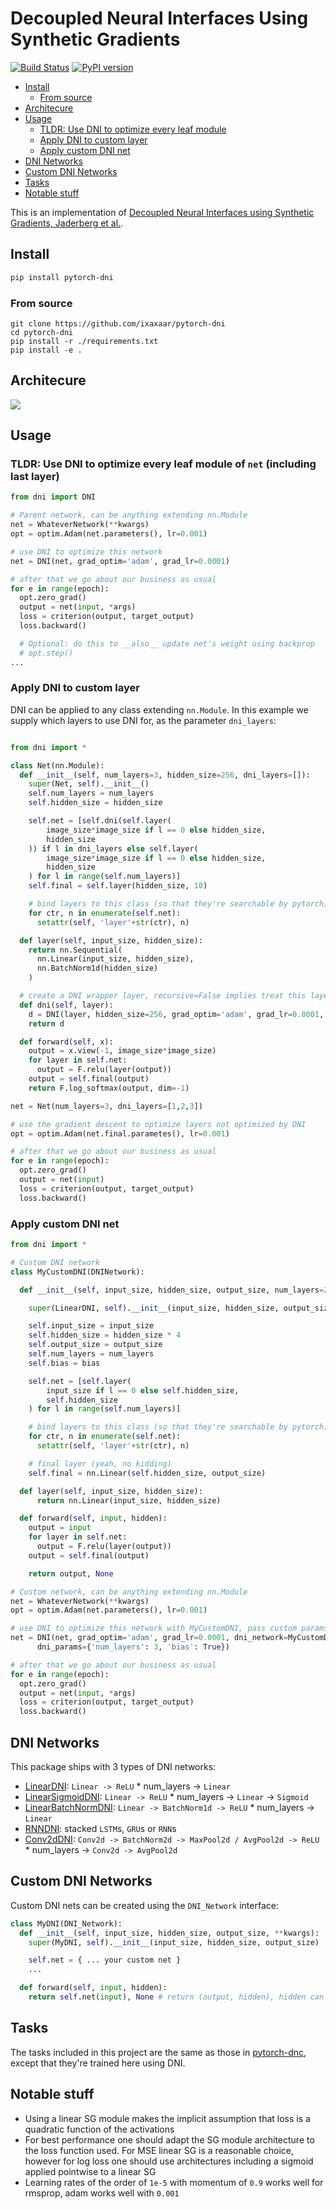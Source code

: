 # Decoupled Neural Interfaces Using Synthetic Gradients

[![Build Status](https://travis-ci.org/ixaxaar/pytorch-dni.svg?branch=master)](https://travis-ci.org/ixaxaar/pytorch-dni) [![PyPI version](https://badge.fury.io/py/dni.svg)](https://badge.fury.io/py/pytorch-dni)

<!-- START doctoc generated TOC please keep comment here to allow auto update -->
<!-- DON'T EDIT THIS SECTION, INSTEAD RE-RUN doctoc TO UPDATE -->


- [Install](#install)
  - [From source](#from-source)
- [Architecure](#architecure)
- [Usage](#usage)
  - [TLDR: Use DNI to optimize every leaf module](#tldr-use-dni-to-optimize-every-leaf-module-of-net-including-last-layer)
  - [Apply DNI to custom layer](#apply-dni-to-custom-layer)
  - [Apply custom DNI net](#apply-custom-dni-net)
- [DNI Networks](#dni-networks)
- [Custom DNI Networks](#custom-dni-networks)
- [Tasks](#tasks)
- [Notable stuff](#notable-stuff)

<!-- END doctoc generated TOC please keep comment here to allow auto update -->

This is an implementation of [Decoupled Neural Interfaces using Synthetic Gradients, Jaderberg et al.](https://arxiv.org/abs/1608.05343).

## Install

```bash
pip install pytorch-dni
```

### From source

```
git clone https://github.com/ixaxaar/pytorch-dni
cd pytorch-dni
pip install -r ./requirements.txt
pip install -e .
```

## Architecure

<img src="./docs/3-6.gif" />

## Usage

### TLDR: Use DNI to optimize every leaf module of `net` (including last layer)

```python
from dni import DNI

# Parent network, can be anything extending nn.Module
net = WhateverNetwork(**kwargs)
opt = optim.Adam(net.parameters(), lr=0.001)

# use DNI to optimize this network
net = DNI(net, grad_optim='adam', grad_lr=0.0001)

# after that we go about our business as usual
for e in range(epoch):
  opt.zero_grad()
  output = net(input, *args)
  loss = criterion(output, target_output)
  loss.backward()

  # Optional: do this to __also__ update net's weight using backprop
  # opt.step()
...
```

### Apply DNI to custom layer

DNI can be applied to any class extending `nn.Module`.
In this example we supply which layers to use DNI for, as the parameter `dni_layers`:

```python

from dni import *

class Net(nn.Module):
  def __init__(self, num_layers=3, hidden_size=256, dni_layers=[]):
    super(Net, self).__init__()
    self.num_layers = num_layers
    self.hidden_size = hidden_size

    self.net = [self.dni(self.layer(
        image_size*image_size if l == 0 else hidden_size,
        hidden_size
    )) if l in dni_layers else self.layer(
        image_size*image_size if l == 0 else hidden_size,
        hidden_size
    ) for l in range(self.num_layers)]
    self.final = self.layer(hidden_size, 10)

    # bind layers to this class (so that they're searchable by pytorch)
    for ctr, n in enumerate(self.net):
      setattr(self, 'layer'+str(ctr), n)

  def layer(self, input_size, hidden_size):
    return nn.Sequential(
      nn.Linear(input_size, hidden_size),
      nn.BatchNorm1d(hidden_size)
    )

  # create a DNI wrapper layer, recursive=False implies treat this layer as a leaf module
  def dni(self, layer):
    d = DNI(layer, hidden_size=256, grad_optim='adam', grad_lr=0.0001, recursive=False)
    return d

  def forward(self, x):
    output = x.view(-1, image_size*image_size)
    for layer in self.net:
      output = F.relu(layer(output))
    output = self.final(output)
    return F.log_softmax(output, dim=-1)

net = Net(num_layers=3, dni_layers=[1,2,3])

# use the gradient descent to optimize layers not optimized by DNI
opt = optim.Adam(net.final.parametes(), lr=0.001)

# after that we go about our business as usual
for e in range(epoch):
  opt.zero_grad()
  output = net(input)
  loss = criterion(output, target_output)
  loss.backward()
```

### Apply custom DNI net

```python
from dni import *

# Custom DNI network
class MyCustomDNI(DNINetwork):

  def __init__(self, input_size, hidden_size, output_size, num_layers=2, bias=True):

    super(LinearDNI, self).__init__(input_size, hidden_size, output_size)

    self.input_size = input_size
    self.hidden_size = hidden_size * 4
    self.output_size = output_size
    self.num_layers = num_layers
    self.bias = bias

    self.net = [self.layer(
        input_size if l == 0 else self.hidden_size,
        self.hidden_size
    ) for l in range(self.num_layers)]

    # bind layers to this class (so that they're searchable by pytorch)
    for ctr, n in enumerate(self.net):
      setattr(self, 'layer'+str(ctr), n)

    # final layer (yeah, no kidding)
    self.final = nn.Linear(self.hidden_size, output_size)

  def layer(self, input_size, hidden_size):
      return nn.Linear(input_size, hidden_size)

  def forward(self, input, hidden):
    output = input
    for layer in self.net:
      output = F.relu(layer(output))
    output = self.final(output)

    return output, None

# Custom network, can be anything extending nn.Module
net = WhateverNetwork(**kwargs)
opt = optim.Adam(net.parameters(), lr=0.001)

# use DNI to optimize this network with MyCustomDNI, pass custom params to the DNI nets
net = DNI(net, grad_optim='adam', grad_lr=0.0001, dni_network=MyCustomDNI,
      dni_params={'num_layers': 3, 'bias': True})

# after that we go about our business as usual
for e in range(epoch):
  opt.zero_grad()
  output = net(input, *args)
  loss = criterion(output, target_output)
  loss.backward()
```

## DNI Networks

This package ships with 3 types of DNI networks:

- [LinearDNI](./dni_nets/linear.py): `Linear -> ReLU` * num_layers -> `Linear`
- [LinearSigmoidDNI](./dni_nets/linear.py): `Linear -> ReLU` * num_layers -> `Linear` -> `Sigmoid`
- [LinearBatchNormDNI](./dni_nets/linear.py): `Linear -> BatchNorm1d -> ReLU` * num_layers -> `Linear`
- [RNNDNI](./dni_nets/rnn.py): stacked `LSTM`s, `GRU`s or `RNN`s
- [Conv2dDNI](./dni_nets/conv.py): `Conv2d -> BatchNorm2d -> MaxPool2d / AvgPool2d -> ReLU` * num_layers -> `Conv2d -> AvgPool2d`

## Custom DNI Networks

Custom DNI nets can be created using the `DNI_Network` interface:

```python
class MyDNI(DNI_Network):
  def __init__(self, input_size, hidden_size, output_size, **kwargs):
    super(MyDNI, self).__init__(input_size, hidden_size, output_size)

    self.net = { ... your custom net }
    ...

  def forward(self, input, hidden):
    return self.net(input), None # return (output, hidden), hidden can be None

```

## Tasks

The tasks included in this project are the same as those in [pytorch-dnc](https://github.com/ixaxaar/pytorch-dnc#tasks), except that they're trained here using DNI.

## Notable stuff

- Using a linear SG module makes the implicit assumption that loss is a quadratic function of the activations
- For best performance one should adapt the SG module architecture to the loss function used. For MSE linear SG is a reasonable choice, however for log loss one should use architectures including a sigmoid applied pointwise to a linear SG
- Learning rates of the order of `1e-5` with momentum of `0.9` works well for rmsprop, adam works well with `0.001`
